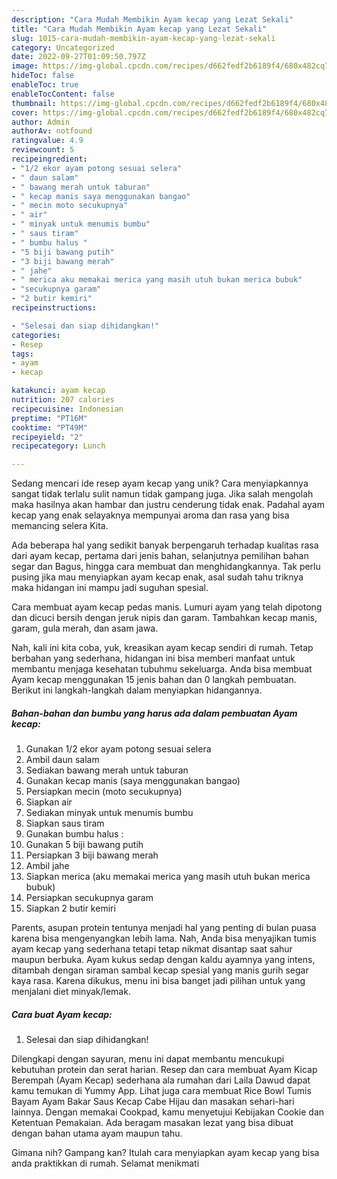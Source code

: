 ```yaml
---
description: "Cara Mudah Membikin Ayam kecap yang Lezat Sekali"
title: "Cara Mudah Membikin Ayam kecap yang Lezat Sekali"
slug: 1015-cara-mudah-membikin-ayam-kecap-yang-lezat-sekali
category: Uncategorized
date: 2022-09-27T01:09:50.797Z
image: https://img-global.cpcdn.com/recipes/d662fedf2b6189f4/680x482cq70/ayam-kecap-foto-resep-utama.jpg
hideToc: false
enableToc: true
enableTocContent: false
thumbnail: https://img-global.cpcdn.com/recipes/d662fedf2b6189f4/680x482cq70/ayam-kecap-foto-resep-utama.jpg
cover: https://img-global.cpcdn.com/recipes/d662fedf2b6189f4/680x482cq70/ayam-kecap-foto-resep-utama.jpg
author: Admin
authorAv: notfound
ratingvalue: 4.9
reviewcount: 5
recipeingredient:
- "1/2 ekor ayam potong sesuai selera"
- " daun salam"
- " bawang merah untuk taburan"
- " kecap manis saya menggunakan bangao"
- " mecin moto secukupnya"
- " air"
- " minyak untuk menumis bumbu"
- " saus tiram"
- " bumbu halus "
- "5 biji bawang putih"
- "3 biji bawang merah"
- " jahe"
- " merica aku memakai merica yang masih utuh bukan merica bubuk"
- "secukupnya garam"
- "2 butir kemiri"
recipeinstructions:

- "Selesai dan siap dihidangkan!"
categories:
- Resep
tags:
- ayam
- kecap

katakunci: ayam kecap 
nutrition: 207 calories
recipecuisine: Indonesian
preptime: "PT16M"
cooktime: "PT49M"
recipeyield: "2"
recipecategory: Lunch

---
```





Sedang mencari ide resep ayam kecap yang unik? Cara menyiapkannya sangat tidak terlalu sulit namun tidak gampang juga. Jika salah mengolah maka hasilnya akan hambar dan justru cenderung tidak enak. Padahal ayam kecap yang enak selayaknya mempunyai aroma dan rasa yang bisa memancing selera Kita.





Ada beberapa hal yang sedikit banyak berpengaruh terhadap kualitas rasa dari ayam kecap, pertama dari jenis bahan, selanjutnya pemilihan bahan segar dan Bagus, hingga cara membuat dan menghidangkannya. Tak perlu pusing jika mau menyiapkan ayam kecap enak,      asal sudah tahu triknya maka hidangan ini mampu jadi suguhan spesial.














Cara membuat ayam kecap pedas manis. Lumuri ayam yang telah dipotong dan dicuci bersih dengan jeruk nipis dan garam. Tambahkan kecap manis, garam, gula merah, dan asam jawa.






Nah, kali ini kita coba, yuk, kreasikan ayam kecap sendiri di rumah. Tetap berbahan yang sederhana, hidangan ini bisa memberi manfaat untuk membantu menjaga kesehatan tubuhmu sekeluarga. Anda bisa membuat Ayam kecap menggunakan 15 jenis bahan dan 0 langkah pembuatan. Berikut ini langkah-langkah dalam menyiapkan hidangannya.

<!--inarticleads1-->

##### Bahan-bahan dan bumbu yang harus ada dalam pembuatan Ayam kecap:

1. Gunakan 1/2 ekor ayam potong sesuai selera
1. Ambil  daun salam
1. Sediakan  bawang merah untuk taburan
1. Gunakan  kecap manis (saya menggunakan bangao)
1. Persiapkan  mecin (moto secukupnya)
1. Siapkan  air
1. Sediakan  minyak untuk menumis bumbu
1. Siapkan  saus tiram
1. Gunakan  bumbu halus :
1. Gunakan 5 biji bawang putih
1. Persiapkan 3 biji bawang merah
1. Ambil  jahe
1. Siapkan  merica (aku memakai merica yang masih utuh bukan merica bubuk)
1. Persiapkan secukupnya garam
1. Siapkan 2 butir kemiri


Parents, asupan protein tentunya menjadi hal yang penting di bulan puasa karena bisa mengenyangkan lebih lama. Nah, Anda bisa menyajikan tumis ayam kecap yang sederhana tetapi tetap nikmat disantap saat sahur maupun berbuka. Ayam kukus sedap dengan kaldu ayamnya yang intens, ditambah dengan siraman sambal kecap spesial yang manis gurih segar kaya rasa. Karena dikukus, menu ini bisa banget jadi pilihan untuk yang menjalani diet minyak/lemak. 

<!--inarticleads2-->

##### Cara buat Ayam kecap:


1. Selesai dan siap dihidangkan!

Dilengkapi dengan sayuran, menu ini dapat membantu mencukupi kebutuhan protein dan serat harian. Resep dan cara membuat Ayam Kicap Berempah (Ayam Kecap) sederhana ala rumahan dari Laila Dawud dapat kamu temukan di Yummy App. Lihat juga cara membuat Rice Bowl Tumis Bayam Ayam Bakar Saus Kecap Cabe Hijau dan masakan sehari-hari lainnya. Dengan memakai Cookpad, kamu menyetujui Kebijakan Cookie dan Ketentuan Pemakaian. Ada beragam masakan lezat yang bisa dibuat dengan bahan utama ayam maupun tahu. 

Gimana nih? Gampang kan? Itulah cara menyiapkan ayam kecap yang bisa anda praktikkan di rumah. Selamat menikmati
